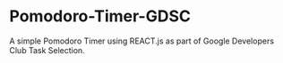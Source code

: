 # Pomodoro-Timer-GDSC
A simple Pomodoro Timer using REACT.js as part of Google Developers Club Task Selection.
